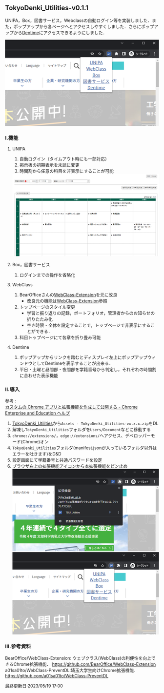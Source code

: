 ## TokyoDenki_Utilities-v0.1.1

UNIPA，Box，図書サービス，Webclassの自動ログイン等を実装しました．また，ポップアップから各ページへとアクセスしやすくしました．さらにポップアップから[Dentime](https://dentime.anozon.me)にアクセスできるようにしました．

![拡張機能のピン止め](img/Screenshot02.png)

### Ⅰ.機能
1. UNIPA 
    1. 自動ログイン（タイムアウト時にも一部対応）
    2. 掲示板の初期表示を未読に変更
    3. 時間割から任意の科目を非表示にすることが可能<br>
   <img src="img/Screenshot03.png" width="600">

2. Box，図書サービス
    1. ログインまでの操作を省略化
3. WebClass
    1. BearOfficeさんの[WebClass-Extension](https://github.com/BearOffice/WebClass-Extension)を元に改良
        - 改良元の機能は[WebClass-Extension](https://github.com/BearOffice/WebClass-Extension)参照
    2. トップページのスタイル変更
        - 学習と振り返りの記録，ポートフォリオ，管理者からのお知らせの折りたたみ化
        - 空き時限・全休を設定することで，トップページで非表示にすることができる．
    3. 科目トップページにて各章を折り畳み可能
4. Dentime
   1. ポップアップからリンクを踏むとディスプレイ左上にポップアップウィンドウとしてDentimeを表示することが出来る．
   2. 平日・土曜と昼間部・夜間部を学籍番号から判定し，それぞれの時間割に合わせた表示機能

### Ⅱ.導入

参考 : <br>[カスタムの Chrome アプリと拡張機能を作成して公開する - Chrome Enterprise and Education ヘルプ](https://support.google.com/chrome/a/answer/2714278?hl=ja)

1. [TokyoDenki_Utilities](https://github.com/Kokim-electronics/TokyoDenki_Utilities/releases)から`Assets - TokyoDenki_Utilities-vx.x.x.zip`をDL
3. 解凍し`TokyoDenki_Utilities`フォルダを`Users/Document`などに移動する
4. `chrome://extensions/`，`edge://extensions/`へアクセス、デベロッパーモード(Chrome)オン
5. `TokyoDenki_Utilities`フォルダ(manifest.jsonが入っているフォルダ以外はエラーを吐きます)をD&D
6. 設定画面にて学籍番号と共通パスワードを設定
7. ブラウザ右上の拡張機能アイコンから本拡張機能をピン止め
   ![拡張機能のピン止め](img/Screenshot01.png)
   ![拡張機能のピン止め](img/Screenshot02.png)


### Ⅲ.参考資料
BearOffice/WebClass-Extension: ウェブクラス(WebClass)の利便性を向上できるChrome拡張機能． https://github.com/BearOffice/WebClass-Extension 
a01sa01to/WebClass-PreventDL:埼玉大学生向けChrome拡張機能． https://github.com/a01sa01to/WebClass-PreventDL

最終更新日:2023/05/19 17:00
